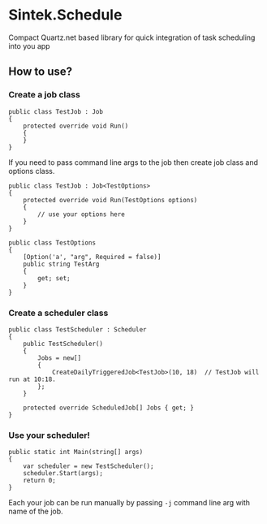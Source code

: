 # Sintek.Schedule
Compact Quartz.net based library for quick integration of task scheduling into you app

## How to use?

### Create a job class
```
public class TestJob : Job
{
    protected override void Run()
    {
    }
}
```

If you need to pass command line args to the job then create job class and options class.

```
public class TestJob : Job<TestOptions>
{
    protected override void Run(TestOptions options)
    {
        // use your options here
    }
}

public class TestOptions
{
    [Option('a', "arg", Required = false)]
    public string TestArg
    {
        get; set;
    }
}
```

### Create a scheduler class
```
public class TestScheduler : Scheduler
{
    public TestScheduler()
    {
        Jobs = new[]
        {
            CreateDailyTriggeredJob<TestJob>(10, 18)  // TestJob will run at 10:18.
        };
    }

    protected override ScheduledJob[] Jobs { get; }
}
```

### Use your scheduler!
```
public static int Main(string[] args)
{
    var scheduler = new TestScheduler();
    scheduler.Start(args);
    return 0;
}
```
Each your job can be run manually by passing `-j` command line arg with name of the job.
